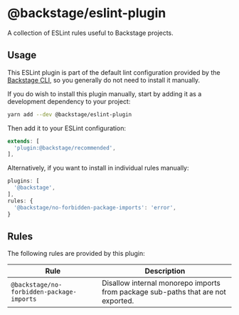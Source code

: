 # @backstage/eslint-plugin

A collection of ESLint rules useful to Backstage projects.

## Usage

This ESLint plugin is part of the default lint configuration provided by the [Backstage CLI](https://www.npmjs.com/package/@backstage/cli), so you generally do not need to install it manually.

If you do wish to install this plugin manually, start by adding it as a development dependency to your project:

```sh
yarn add --dev @backstage/eslint-plugin
```

Then add it to your ESLint configuration:

```js
extends: [
  'plugin:@backstage/recommended',
],
```

Alternatively, if you want to install in individual rules manually:

```js
plugins: [
  '@backstage',
],
rules: {
  '@backstage/no-forbidden-package-imports': 'error',
}
```

## Rules

The following rules are provided by this plugin:

| Rule                                      | Description                                                                      |
| ----------------------------------------- | -------------------------------------------------------------------------------- |
| `@backstage/no-forbidden-package-imports` | Disallow internal monorepo imports from package sub-paths that are not exported. |
